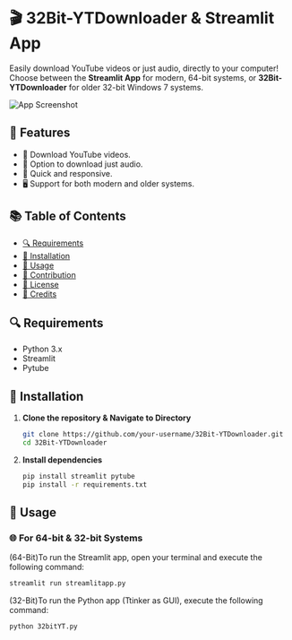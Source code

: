 # 🎬 32Bit-YTDownloader & Streamlit App

Easily download YouTube videos or just audio, directly to your computer! Choose between the **Streamlit App** for modern, 64-bit systems, or **32Bit-YTDownloader** for older 32-bit Windows 7 systems.

![App Screenshot](./screenshot.png)

## 🌟 Features

- 🎥 Download YouTube videos.
- 🎵 Option to download just audio.
- 💨 Quick and responsive.
- 🖥️ Support for both modern and older systems.

## 📚 Table of Contents

- [🔍 Requirements](#requirements)
- [🚀 Installation](#installation)
- [👟 Usage](#usage)
- [🤝 Contribution](#contribution)
- [📄 License](#license)
- [🙌 Credits](#credits)

## 🔍 Requirements

- Python 3.x
- Streamlit
- Pytube

## 🚀 Installation

1. **Clone the repository & Navigate to Directory**

    ```bash
    git clone https://github.com/your-username/32Bit-YTDownloader.git
    cd 32Bit-YTDownloader
    ```
3. **Install dependencies**

    ```bash
    pip install streamlit pytube
    pip install -r requirements.txt
    ```

## 👟 Usage

### 🌐 For 64-bit & 32-bit Systems

(64-Bit)To run the Streamlit app, open your terminal and execute the following command:

```bash
streamlit run streamlitapp.py
```
(32-Bit)To run the Python app (Ttinker as GUI), execute the following command:
```bash
python 32bitYT.py
```
